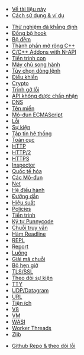 <!--
  NB(chrisdickinson): if you move this file, be sure to update
  tools/doc/html.js to point at the new location.
-->

<!--introduced_in=v0.10.0-->

* [Về tài liệu này](documentation.html)
* [Cách sử dụng & ví dụ](synopsis.html)

<div class="line"></div>

* [Thử nghiệm đã khẳng định](assert.html)
* [Đồng bộ hook](async_hooks.html)
* [Bộ đệm](buffer.html)
* [Thành phần mở rộng C++](addons.html)
* [C/C++ Addons with N-API](n-api.html)
* [Tiến trình con](child_process.html)
* [Máy chủ song hành](cluster.html)
* [Tùy chọn dòng lệnh](cli.html)
* [Điều khiển](console.html)
* [Crypto](crypto.html)
* [Trình gỡ lỗi](debugger.html)
* [API không được chấp nhận](deprecations.html)
* [DNS](dns.html)
* [Tên miền](domain.html)
* [Mô-đun ECMAScript](esm.html)
* [Lỗi](errors.html)
* [Sự kiện](events.html)
* [Tập tin hệ thống](fs.html)
* [Toàn cục](globals.html)
* [HTTP](http.html)
* [HTTP/2](http2.html)
* [HTTPS](https.html)
* [Inspector](inspector.html)
* [Quốc tế hóa](intl.html)
* [Các Mô-đun](modules.html)
* [Net](net.html)
* [Hệ điều hành](os.html)
* [Đường dẫn](path.html)
* [Hiệu suất](perf_hooks.html)
* [Policies](policy.html)
* [Tiến trình](process.html)
* [Ký tự Punnycode](punycode.html)
* [Chuỗi truy vấn](querystring.html)
* [Hàm Readline](readline.html)
* [REPL](repl.html)
* [Report](report.html)
* [Luồng](stream.html)
* [Giải mã chuỗi](string_decoder.html)
* [Bộ hẹn giờ](timers.html)
* [TLS/SSL](tls.html)
* [Theo dõi sự kiện](tracing.html)
* [TTY](tty.html)
* [UDP/Datagram](dgram.html)
* [URL](url.html)
* [Tiện ích](util.html)
* [V8](v8.html)
* [VM](vm.html)
* [WASI](wasi.html)
* [Worker Threads](worker_threads.html)
* [Zlib](zlib.html)

<div class="line"></div>

* [Github Repo & theo dõi lỗi](https://github.com/nodejs/node)
